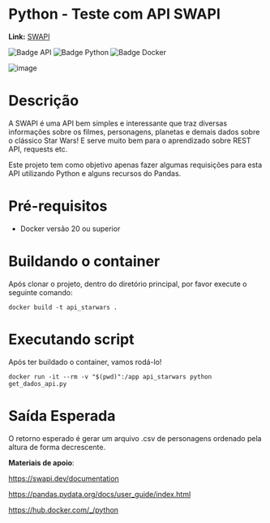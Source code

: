# Python - Teste com API SWAPI

**Link:** [SWAPI](https://swapi.dev/)

![Badge API](http://img.shields.io/static/v1?label=API&message=SWAPI&color=GREEN&style=for-the-badge)
![Badge Python](http://img.shields.io/static/v1?label=PYTHON&message=V.3&color=blue&style=for-the-badge)
![Badge Docker](http://img.shields.io/static/v1?label=DOCKER&message=Container&color=blue&style=for-the-badge)

![image](https://github.com/gustcoder/python_sw/assets/52874054/ab12af76-766d-4069-8902-7facd845c96e)

# Descrição

A SWAPI é uma API bem simples e interessante que traz diversas informações sobre os filmes, personagens, planetas e demais dados sobre o clássico Star Wars!
E serve muito bem para o aprendizado sobre REST API, requests etc.

Este projeto tem como objetivo apenas fazer algumas requisições para esta API utilizando Python e alguns recursos do Pandas.

# Pré-requisitos

* Docker versão 20 ou superior

<h1> Buildando o container </h1>
Após clonar o projeto, dentro do diretório principal, por favor execute o seguinte comando:

```docker build -t api_starwars .```

<h1> Executando script </h1>
Após ter buildado o container, vamos rodá-lo!

```docker run -it --rm -v "$(pwd)":/app api_starwars python get_dados_api.py```


<h1> Saída Esperada </h1>
O retorno esperado é gerar um arquivo .csv de personagens ordenado pela altura de forma decrescente.

<b>Materiais de apoio</b>:

https://swapi.dev/documentation

https://pandas.pydata.org/docs/user_guide/index.html

https://hub.docker.com/_/python
